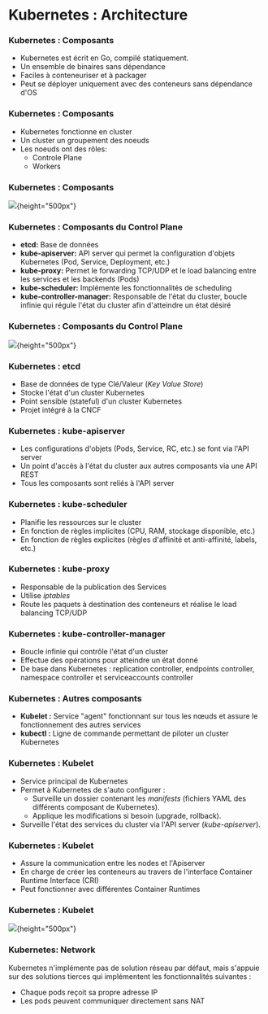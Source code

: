 # Kubernetes : Architecture

### Kubernetes : Composants

- Kubernetes est écrit en Go, compilé statiquement.
- Un ensemble de binaires sans dépendance
- Faciles à conteneuriser et à packager
- Peut se déployer uniquement avec des conteneurs sans dépendance d'OS

### Kubernetes : Composants
- Kubernetes fonctionne en cluster
- Un cluster un groupement des noeuds
- Les noeuds ont des rôles:
  - Controle Plane
  - Workers

### Kubernetes : Composants
![](images/kubernetes/kubernetes-architecture.png){height="500px"}

### Kubernetes : Composants du Control Plane

- **etcd:** Base de données
- **kube-apiserver:** API server qui permet la configuration d'objets Kubernetes (Pod, Service, Deployment, etc.)
- **kube-proxy:** Permet le forwarding TCP/UDP et le load balancing entre les services et les backends (Pods)
- **kube-scheduler:** Implémente les fonctionnalités de scheduling
- **kube-controller-manager:** Responsable de l'état du cluster, boucle infinie qui régule l'état du cluster afin d'atteindre un état désiré

### Kubernetes : Composants du Control Plane

![](images/kubernetes/architecture-2.png){height="500px"}

### Kubernetes : etcd

- Base de données de type Clé/Valeur (_Key Value Store_)
- Stocke l'état d'un cluster Kubernetes
- Point sensible (stateful) d'un cluster Kubernetes
- Projet intégré à la CNCF

### Kubernetes : kube-apiserver

- Les configurations d'objets (Pods, Service, RC, etc.) se font via l'API server
- Un point d'accès à l'état du cluster aux autres composants via une API REST
- Tous les composants sont reliés à l'API server

### Kubernetes : kube-scheduler

- Planifie les ressources sur le cluster
- En fonction de règles implicites (CPU, RAM, stockage disponible, etc.)
- En fonction de règles explicites (règles d'affinité et anti-affinité, labels, etc.)

### Kubernetes : kube-proxy

- Responsable de la publication des Services
- Utilise *iptables*
- Route les paquets à destination des conteneurs et réalise le load balancing TCP/UDP

### Kubernetes : kube-controller-manager

- Boucle infinie qui contrôle l'état d'un cluster
- Effectue des opérations pour atteindre un état donné
- De base dans Kubernetes : replication controller, endpoints controller, namespace controller et serviceaccounts controller

### Kubernetes : Autres composants

- **Kubelet :** Service "agent" fonctionnant sur tous les nœuds et assure le fonctionnement des autres services
- **kubectl :** Ligne de commande permettant de piloter un cluster Kubernetes

### Kubernetes : Kubelet

- Service principal de Kubernetes
- Permet à Kubernetes de s'auto configurer :
    - Surveille un dossier contenant les *manifests* (fichiers YAML des différents composant de Kubernetes).
    - Applique les modifications si besoin (upgrade, rollback).
- Surveille l'état des services du cluster via l'API server (*kube-apiserver*).

### Kubernetes : Kubelet

- Assure la communication entre les nodes et l'Apiserver
- En charge de créer les conteneurs au travers de l'interface Container Runtime
  Interface (CRI)
- Peut fonctionner avec différentes Container Runtimes

### Kubernetes : Kubelet

![](images/kubernetes/kubelet-cri.png){height="500px"}

### Kubernetes: Network

Kubernetes n'implémente pas de solution réseau par défaut, mais s'appuie sur des solutions tierces qui implémentent les fonctionnalités suivantes :

- Chaque pods reçoit sa propre adresse IP
- Les pods peuvent communiquer directement sans NAT

